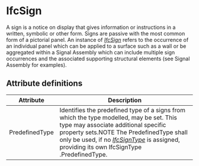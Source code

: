 IfcSign
=======
A sign is a notice on display that gives information or instructions in a
written, symbolic or other form. Signs are passive with the most common form
of a pictorial panel. An instance of
[_IfcSign_]($element://{4BE0513F-EDAF-4911-92C7-421EA6CD62A3}) refers to the
occurrence of an individual panel which can be applied to a surface such as a
wall or be aggregated within a Signal Assembly which can include multiple sign
occurrences and the associated supporting structural elements (see Signal
Assembly for examples).


Attribute definitions
---------------------
| Attribute      | Description                                                                                                                                                                                                                                                                                                                    |
|----------------|--------------------------------------------------------------------------------------------------------------------------------------------------------------------------------------------------------------------------------------------------------------------------------------------------------------------------------|
| PredefinedType | Identifies the predefined type of a signs from which the type modelled, may be set. This type may associate additional specific property sets.NOTE The PredefinedType shall only be used, if no [_IfcSignType_]($element://{B8D00EA4-C9E5-4f74-AB2A-D8235B911718}) is assigned, providing its own IfcSignType .PredefinedType. |

